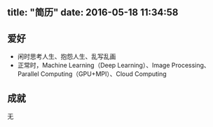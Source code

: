 title: "简历"
date: 2016-05-18 11:34:58
---

爱好
-----
* 闲时思考人生、抱怨人生、乱写乱画
* 正常时，Machine Learning（Deep Learning）、Image Processing、Parallel Computing（GPU+MPI）、Cloud Computing

成就
-----
无

